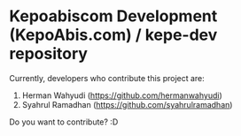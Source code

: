 # Kepoabiscom Development (KepoAbis.com) / kepe-dev repository

Currently, developers who contribute this project are:
1. Herman Wahyudi (https://github.com/hermanwahyudi)
2. Syahrul Ramadhan (https://github.com/syahrulramadhan)

Do you want to contribute? :D
